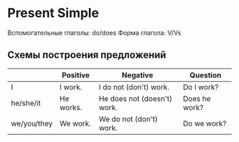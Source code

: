 # Present Simple

Вспомогательные глаголы: do/does
Форма глагола: V/Vs

## Схемы построения предложений

|             | Positive  | Negative                    | Question      |
| ----------- | --------- | --------------------------- | ------------- |
| I           | I work.   | I do not (don't) work.      | Do I work?    |
| he/she/it   | He works. | He does not (doesn't) work. | Does he work? |
| we/you/they | We work.  | We do not (don't) work.     | Do we work?   |
